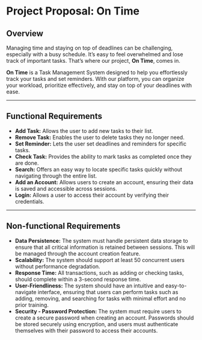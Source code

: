 # Project Proposal: On Time

## Overview

Managing time and staying on top of deadlines can be challenging, especially with a busy schedule. It’s easy to feel overwhelmed and lose track of important tasks. That’s where our project, **On Time**, comes in.

**On Time** is a Task Management System designed to help you effortlessly track your tasks and set reminders. With our platform, you can organize your workload, prioritize effectively, and stay on top of your deadlines with ease.

---

## Functional Requirements

* **Add Task:** Allows the user to add new tasks to their list.
* **Remove Task:** Enables the user to delete tasks they no longer need.
* **Set Reminder:** Lets the user set deadlines and reminders for specific tasks.
* **Check Task:** Provides the ability to mark tasks as completed once they are done.
* **Search:** Offers an easy way to locate specific tasks quickly without navigating through the entire list.
* **Add an Account:** Allows users to create an account, ensuring their data is saved and accessible across sessions.
* **Login:** Allows a user to access their account by verifying their credentials.

---

## Non-functional Requirements

* **Data Persistence:** The system must handle persistent data storage to ensure that all critical information is retained between sessions. This will be managed through the account creation feature.
* **Scalability:** The system should support at least 50 concurrent users without performance degradation.
* **Response Time:** All transactions, such as adding or checking tasks, should complete within a 3-second response time.
* **User-Friendliness:** The system should have an intuitive and easy-to-navigate interface, ensuring that users can perform tasks such as adding, removing, and searching for tasks with minimal effort and no prior training.
* **Security - Password Protection:** The system must require users to create a secure password when creating an account. Passwords should be stored securely using encryption, and users must authenticate themselves with their password to access their accounts.